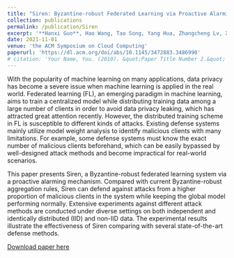 ```yaml
---
title: "Siren: Byzantine-robust Federated Learning via Proactive Alarming"
collection: publications
permalink: /publication/Siren
excerpt: '**Hanxi Guo**, Hao Wang, Tao Song, Yang Hua, Zhangcheng Lv, Xiulang Jin, Zhengui Xue, Ruhui Ma, and Haibing Guan.'
date: 2021-11-01
venue: 'the ACM Symposium on Cloud Computing'
paperurl: 'https://dl.acm.org/doi/abs/10.1145/3472883.3486990'
# citation: 'Your Name, You. (2010). &quot;Paper Title Number 2.&quot; <i>Journal 1</i>. 1(2).'
---
```


With the popularity of machine learning on many applications, data privacy has become a severe issue when machine learning is applied in the real world. Federated learning (FL), an emerging paradigm in machine learning, aims to train a centralized model while distributing training data among a large number of clients in order to avoid data privacy leaking, which has attracted great attention recently. However, the distributed training scheme in FL is susceptible to different kinds of attacks. Existing defense systems mainly utilize model weight analysis to identify malicious clients with many limitations. For example, some defense systems must know the exact number of malicious clients beforehand, which can be easily bypassed by well-designed attack methods and become impractical for real-world scenarios. 

This paper presents Siren, a Byzantine-robust federated learning system via a proactive alarming mechanism. Compared with current Byzantine-robust aggregation rules, Siren can defend against attacks from a higher proportion of malicious clients in the system while keeping the global model performing normally. Extensive experiments against different attack methods are conducted under diverse settings on both independent and identically distributed (IID) and non-IID data. The experimental results illustrate the effectiveness of Siren comparing with several state-of-the-art defense methods.

[Download paper here](https://dl.acm.org/doi/pdf/10.1145/3472883.3486990?casa_token=nXd8gc3VjSMAAAAA:mEcPNuaLTiiLponIsuK7P3JCDxKgt1cb_tZlAati74SWcmyvJGZmvVzBZvVchAk6g-j_XSeFn9KxxQ)

<!-- Recommended citation:
'''
@inproceedings{guo2021siren,
  title={Siren: Byzantine-robust Federated Learning via Proactive Alarming},
  author={Guo, Hanxi and Wang, Hao and Song, Tao and Hua, Yang and Lv, Zhangcheng and Jin, Xiulang and Xue, Zhengui and Ma, Ruhui and Guan, Haibing},
  booktitle={Proceedings of the ACM Symposium on Cloud Computing},
  pages={47--60},
  year={2021}
}
''' -->